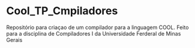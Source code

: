 # Cool_TP_Cmpiladores
Repositório para criaçao de um compilador para a linguagem COOL. Feito para a disciplina de Compiladores I da Universidade Ferderal de Minas Gerais
